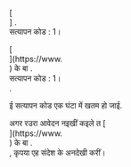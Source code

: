 [<br host>] .<br action>सत्यापन कोड : 1।<br code>

[<br host>](https://www.<br host>) के बा .<br action>सत्यापन कोड : 1।<br code>.

ई सत्यापन कोड एक घंटा में खतम हो जाई.

अगर रउरा आवेदन नइखीं कइले त [<br host>](https://www.<br host>) के बा .<br action>, कृपया एह संदेश के अनदेखी करीं।
